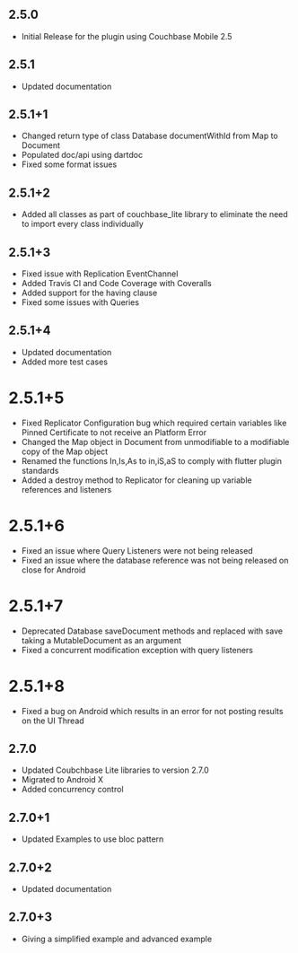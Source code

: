 ## 2.5.0

* Initial Release for the plugin using Couchbase Mobile 2.5

## 2.5.1

* Updated documentation

## 2.5.1+1

* Changed return type of class Database documentWithId from Map to Document
* Populated doc/api using dartdoc
* Fixed some format issues

## 2.5.1+2

* Added all classes as part of couchbase_lite library to eliminate the need to import every class individually

## 2.5.1+3

* Fixed issue with Replication EventChannel
* Added Travis CI and Code Coverage with Coveralls
* Added support for the having clause
* Fixed some issues with Queries

## 2.5.1+4

* Updated documentation
* Added more test cases

# 2.5.1+5

* Fixed Replicator Configuration bug which required certain variables like Pinned Certificate to not receive an Platform Error
* Changed the Map object in Document from unmodifiable to a modifiable copy of the Map object
* Renamed the functions In,Is,As to in,iS,aS to comply with flutter plugin standards
* Added a destroy method to Replicator for cleaning up variable references and listeners

# 2.5.1+6

* Fixed an issue where Query Listeners were not being released
* Fixed an issue where the database reference was not being released on close for Android

# 2.5.1+7

* Deprecated Database saveDocument methods and replaced with save taking a MutableDocument as an argument
* Fixed a concurrent modification exception with query listeners

# 2.5.1+8

* Fixed a bug on Android which results in an error for not posting results on the UI Thread

## 2.7.0

* Updated Coubchbase Lite libraries to version 2.7.0
* Migrated to Android X
* Added concurrency control

## 2.7.0+1

* Updated Examples to use bloc pattern

## 2.7.0+2

* Updated documentation

## 2.7.0+3

* Giving a simplified example and advanced example